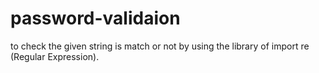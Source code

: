 # password-validaion
to check the given string is match or not by using the library of import re (Regular Expression). 
